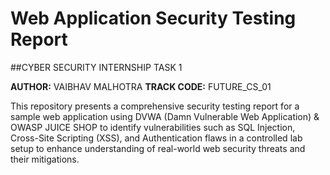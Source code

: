 # Web Application Security Testing Report
##CYBER SECURITY INTERNSHIP TASK 1

**AUTHOR:** VAIBHAV MALHOTRA
**TRACK CODE:** FUTURE_CS_01

This repository presents a comprehensive security testing report for a sample web application using DVWA (Damn Vulnerable Web Application) & OWASP JUICE SHOP to identify vulnerabilities such as SQL Injection, Cross-Site Scripting (XSS), and Authentication flaws in a controlled lab setup to enhance understanding of real-world web security threats and their mitigations.



